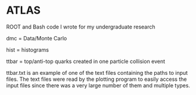 # ATLAS
ROOT and Bash code I wrote for my undergraduate research

dmc   = Data/Monte Carlo

hist  = histograms

ttbar = top/anti-top quarks created in one particle collision event


ttbar.txt is an example of one of the text files containing the paths to input files. The text files were read by the plotting program to easily access the input files since there was a very large number of them and multiple types.
